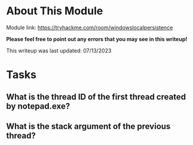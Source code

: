 # About This Module
Module link: https://tryhackme.com/room/windowslocalpersistence

**Please feel free to point out any errors that you may see in this writeup!**

This writeup was last updated: 07/13/2023

# Tasks

## What is the thread ID of the first thread created by notepad.exe?

## What is the stack argument of the previous thread? 
